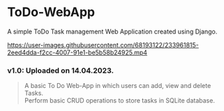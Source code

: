 # ToDo-WebApp
A simple ToDo Task management Web Application created using Django.

https://user-images.githubusercontent.com/68193122/233961815-2eed4dda-f2cc-4007-91e1-be5b58b24925.mp4

### **v1.0: Uploaded on 14.04.2023.**  
> A basic To Do Web-App in which users can add, view and delete Tasks.  
> Perform basic CRUD operations to store tasks in SQLite database.


